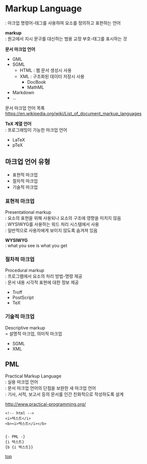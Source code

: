 # Markup Language
: 마크업 명령어-태그를 사용하여 요소를 정의하고 표현하는 언어        


**markup**    
: 원고에서 지시 문구를 대신하는 범용 교정 부호-태그를 표시하는 것  


**문서 마크업 언어**   
- GML
- SGML
    - HTML : 웹 문서 생성시 사용
    - XML : 구조화된 데이터 저장시 사용
        - DocBook
        - MathML
- Markdown
- ...

문서 마크업 언어 목록   
https://en.wikipedia.org/wiki/List_of_document_markup_languages    


**TeX 계열 언어**  
: 프로그래밍이 가능한 마크업 언어  

- LaTeX
- pTeX



## 마크업 언어 유형
- 표현적 마크업
- 절차적 마크업
- 기술적 마크업



### 표현적 마크업
Presentational markup  
: 요소의 표현을 위해 사용되나 요소의 구조에 영향을 미치지 않음  
: WYSIWYG를 사용하는 워드 처리 시스템에서 사용  
: 일반적으로 사용자에게 보이지 않도록 숨겨져 있음   


**WYSIWYG**   
: what you see is what you get  



### 절차적 마크업
Procedural markup  
: 프로그램에서 요소의 처리 방법-명령 제공   
: 문서 내용 시각적 표현에 대한 정보 제공   

- Troff
- PostScript
- TeX



### 기술적 마크업
Descriptive markup   
= 설명적 마크업, 의미적 마크업  

- SGML
- XML



## PML
Practical Markup Language   
: 실용 마크업 언어    
: 문서 마크업 언어의 단점을 보완한 새 마크업 언어   
: 기사, 서적, 보고서 등의 문서를 인간 친화적으로 작성하도록 설계

http://www.practical-programming.org/


```
<!-- html -->
<i>텍스트</i>
<b><i>텍스트</i></b>


{- PML -}
{i 텍스트}
{b {i 텍스트}}
```



[top](#)

